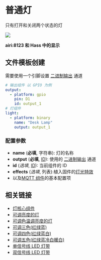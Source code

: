 # 普通灯


只有打开和关闭两个状态的灯


![](https://ws1.sinaimg.cn/large/007fN5Xegy1fxc4cyq1x4j30lc0hy3z6.jpg)


**airi:8123 和 Hass 中的显示**



## 文件模板创建

需要使用一个引脚设置 [二进制输出](esphome/components/output#二进制输出) 通道


```yaml
# 输出组件 以 GPIO 为例
output:
  - platform: gpio
    pin: D1
    id: output_1
# 灯组件
light:
  - platform: binary
    name: "Desk Lamp"
    output: output_1
```

### 配置参数

- **name** (**必填**, 字符串): 灯的名称
- **output** (**必填**,  [ID](esphome/guides/configuration-types#id)): 使用的 [二进制输出](esphome/components/output#二进制输出) 通道
- **id** (*选填*, [ID](esphome/guides/configuration-types#id)): 当前组件的 ID
- **effects** (*选填*, 列表):植入固件的[灯光特效](esphome/components/light/#灯光特效)
- 以及[MQTT 组件](esphome/components/mqtt#MQTT-组件基本配置项)的基本配置项


## 相关链接

-  [灯核心组件](esphome/components/light/)
-  [可调亮度的灯](esphome/components/light/monochromatic)
-  [可调色温调亮度的灯](esphome/components/light/cwww)
-  [可调三色(红绿蓝)](esphome/components/light/rgb)
-  [可调四色(红绿蓝白)](esphome/components/light/rgbw)
-  [可调五色(红绿蓝冷白暖白)](esphome/components/light/rgbww)
-  [单信号线 LED 灯带](esphome/components/light/fastled_clockless)
-  [双信号线 LED 灯带](esphome/components/light/fastled_spi)

